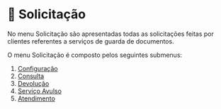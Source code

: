 # 🛒 Solicitação

No menu Solicitação são apresentadas todas as solicitações feitas por clientes referentes a serviços de guarda de documentos.

O menu Solicitação é composto pelos seguintes submenus:

1. [Configuração](configuracao/)
2. [Consulta](consulta.md)
3. [Devolução](devolucao.md)
4. [Serviço Avulso](servico-avulso.md)
5. [Atendimento](atendimento/)
